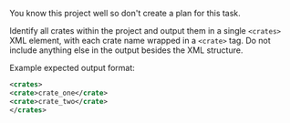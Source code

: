 You know this project well so don't create a plan for this task. 

Identify all crates within the project and output them in a single `<crates>` XML element, with each crate name wrapped in a `<crate>` tag. Do not include anything else in the output besides the XML structure.

Example expected output format:

```xml
<crates>
<crate>crate_one</crate>
<crate>crate_two</crate>
</crates>
```
